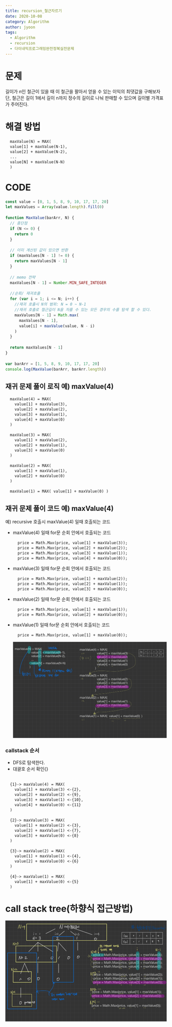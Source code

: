 ```yaml
---
title: recursion_철근자르기
date: 2020-10-08
category: Algorithm
author: jyoon
tags:
  - Algorithm
  - recursion
  - 다이내믹프로그래밍완전정복실전문제
---
```


# 문제

길이가 n인 철근이 있을 때 이 철근을 팔아서 얻을 수 있는 이익의 최댓값을 구해보자
단, 철근은 길이 1에서 길이 n까지 정수의 길이로 나눠 판매할 수 있으며 길이별 가격표가 주어진다.

# 해결 방법

```
  maxValue(N) = MAX(
  value[1] + maxValue(N-1),
  value[2] + maxValue(N-2),
  ...
  value[N] + maxValue(N-N)
  )
```

# CODE

```js
const value = [0, 1, 5, 8, 9, 10, 17, 17, 20]
let maxValues = Array(value.length).fill(0)

function MaxValue(barArr, N) {
  // 종단점
  if (N <= 0) {
    return 0
  }

  // 이미 계산된 값이 있으면 반환
  if (maxValues[N - 1] != 0) {
    return maxValues[N - 1]
  }

  // memo 전략
  maxValues[N - 1] = Number.MIN_SAFE_INTEGER

  //순회/ 재귀호출
  for (var i = 1; i <= N; i++) {
    //재귀 호출시 N의 범위: N = 0 ~ N-1
    //재귀 호출로 철근길이 N을 자를 수 있는 모든 경우의 수를 탐색 할 수 있다.
    maxValues[N - 1] = Math.max(
      maxValues[N - 1],
      value[i] + maxValue(value, N - i)
    )
  }

  return maxValues[N - 1]
}

var barArr = [1, 5, 8, 9, 10, 17, 17, 20]
console.log(MaxValue(barArr, barArr.length))
```

## 재귀 문제 풀이 로직 예) maxValue(4)

```
  maxValue(4) = MAX(
    value[1] + maxValue(3),
    value[2] + maxValue(2),
    value[3] + maxValue(1),
    value[4] + maxValue(0)
  )

  maxValue(3) = MAX(
    value[1] + maxValue(2),
    value[2] + maxValue(1),
    value[3] + maxValue(0)
  )

  maxValue(2) = MAX(
    value[1] + maxValue(1),
    value[2] + maxValue(0)
  )

  maxValue(1) = MAX( value[1] + maxValue(0) )
```

## 재귀 문제 풀이 코드 예) maxValue(4)

예) recursive 호출시 maxValue(4) 일때 호출되는 코드

- maxValue(4) 일때 for문 순회 안에서 호출되는 코드
  ```
    price = Math.Max(price, value[1] + maxValue(3));
    price = Math.Max(price, value[2] + maxValue(2));
    price = Math.Max(price, value[3] + maxValue(1));
    price = Math.Max(price, value[4] + maxValue(0));
  ```
- maxValue(3) 일때 for문 순회 안에서 호출되는 코드

  ```
    price = Math.Max(price, value[1] + maxValue(2));
    price = Math.Max(price, value[2] + maxValue(1));
    price = Math.Max(price, value[3] + maxValue(0));
  ```

- maxValue(2) 일때 for문 순회 안에서 호출되는 코드
  ```
    price = Math.Max(price, value[1] + maxValue(1));
    price = Math.Max(price, value[2] + maxValue(0));
  ```
- maxValue(1) 일때 for문 순회 안에서 호출되는 코드

  ```
    price = Math.Max(price, value[1] + maxValue(0));
  ```

  ![](./img/08_철근자르기_recursion1.jpg)

### callstack 순서

- DFS로 탐색한다.
- 대괄호 순서 확인{}

```

  {1}-> maxValue(4) = MAX(
    value[1] + maxValue(3) <-{2},
    value[2] + maxValue(2) <-{9},
    value[3] + maxValue(1) <-{10},
    value[4] + maxValue(0) <-{11}
  )

  {2}-> maxValue(3) = MAX(
    value[1] + maxValue(2) <-{3},
    value[2] + maxValue(1) <-{7},
    value[3] + maxValue(0) <-{8}
  )

  {3}-> maxValue(2) = MAX(
    value[1] + maxValue(1) <-{4},
    value[2] + maxValue(0) <-{6}
  )

  {4}-> maxValue(1) = MAX(
    value[1] + maxValue(0) <-{5}
  )
```

# call stack tree(하향식 접근방법)

![](./img/08_철근자르기_recursion.jpg)
